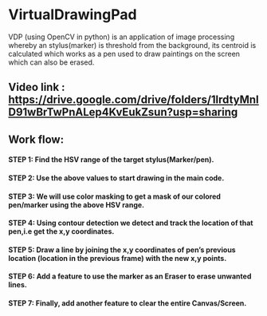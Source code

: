 # VirtualDrawingPad

VDP (using OpenCV in python) is an application of image processing whereby an stylus(marker) is threshold from the background, its
centroid is calculated which works as a pen used to draw paintings on the screen which can also be erased.

## **Video link** : https://drive.google.com/drive/folders/1lrdtyMnID91wBrTwPnALep4KvEukZsun?usp=sharing


## Work flow:

#### STEP 1: Find the HSV range of the target stylus(Marker/pen).
#### STEP 2: Use the above values to start drawing in the main code.
#### STEP 3: We will use color masking to get a mask of our colored pen/marker using the above HSV range.
#### STEP 4: Using contour detection we detect and track the location of that pen,i.e get the x,y coordinates.
#### STEP 5: Draw a line by joining the x,y coordinates of pen’s previous location (location in the previous frame) with the new x,y points.
#### STEP 6: Add a feature to use the marker as an Eraser to erase unwanted lines.
#### STEP 7: Finally, add another feature to clear the entire Canvas/Screen.
